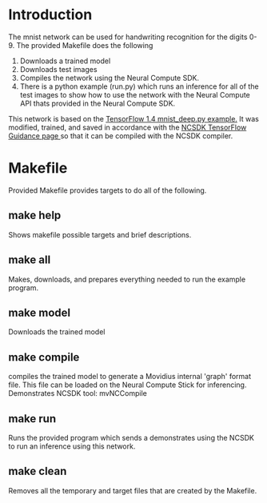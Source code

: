 # Introduction
The mnist network can be used for handwriting recognition for the digits 0-9.  The provided Makefile does the following
1. Downloads a trained model 
2. Downloads test images
3. Compiles the network using the Neural Compute SDK.
4. There is a python example (run.py) which runs an inference for all of the test images to show how to use the network with the Neural Compute API thats provided in the Neural Compute SDK.

This network is based on the [TensorFlow 1.4 mnist_deep.py example.](https://github.com/tensorflow/tensorflow/blob/r1.4/tensorflow/examples/tutorials/mnist/mnist_deep.py)  It was modified, trained, and saved in accordance with the [NCSDK TensorFlow Guidance page ](https://movidius.github.io/ncsdk/tf_compile_guidance.html) so that it can be compiled with the NCSDK compiler.

# Makefile
Provided Makefile provides targets to do all of the following.

## make help
Shows makefile possible targets and brief descriptions. 

## make all
Makes, downloads, and prepares everything needed to run the example program.

## make model
Downloads the trained model

## make compile
compiles the trained model to generate a Movidius internal 'graph' format file.  This file can be loaded on the Neural Compute Stick for inferencing.  Demonstrates NCSDK tool: mvNCCompile

## make run
Runs the provided program which sends a demonstrates using the NCSDK to run an inference using this network.

## make clean
Removes all the temporary and target files that are created by the Makefile.


